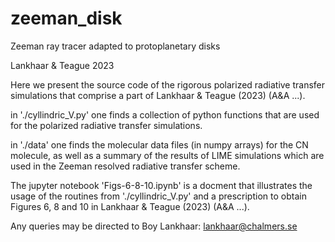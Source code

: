 # zeeman_disk
Zeeman ray tracer adapted to protoplanetary disks

Lankhaar & Teague 2023

Here we present the source code of the rigorous polarized radiative transfer simulations 
that comprise a part of Lankhaar & Teague (2023) (A&A ...).

in './cyllindric_V.py' one finds a collection of python functions that are used for the 
polarized radiative transfer simulations.

in './data' one finds the molecular data files (in numpy arrays) for the CN molecule, 
as well as a summary of the results of LIME simulations which are used in the Zeeman
resolved radiative transfer scheme.

The jupyter notebook 'Figs-6-8-10.ipynb' is a docment that illustrates the usage of the
routines from './cyllindric_V.py' and a prescription to obtain Figures 6, 8 and 10 in 
Lankhaar & Teague (2023) (A&A ...).

Any queries may be directed to Boy Lankhaar: lankhaar@chalmers.se


